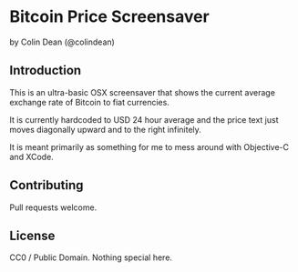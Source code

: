 Bitcoin Price Screensaver
=========================

by Colin Dean (@colindean)

Introduction
------------

This is an ultra-basic OSX screensaver that shows the current average exchange
rate of Bitcoin to fiat currencies. 

It is currently hardcoded to USD 24 hour average and the price text just moves
diagonally upward and to the right infinitely.

It is meant primarily as something for me to mess around with Objective-C and
XCode.

Contributing
------------

Pull requests welcome.

License
-------

CC0 / Public Domain. Nothing special here.
